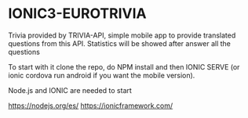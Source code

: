 # IONIC3-EUROTRIVIA
Trivia provided by TRIVIA-API, simple mobile app to provide translated questions from this API. Statistics will be showed after answer all the questions

To start with it clone the repo, do NPM install and then IONIC SERVE (or ionic cordova run android if you want the mobile version).

Node.js and IONIC are needed to start

https://nodejs.org/es/
https://ionicframework.com/
